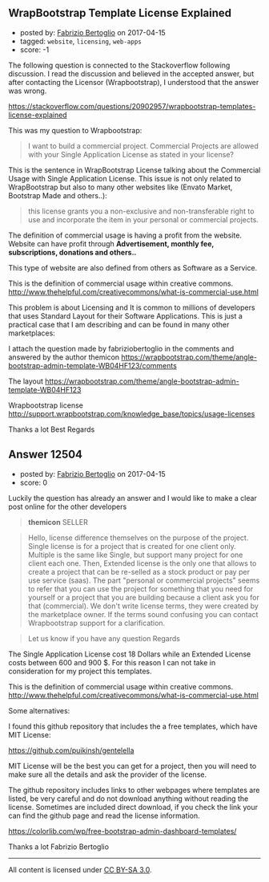 ## WrapBootstrap Template License Explained

- posted by: [Fabrizio Bertoglio](https://stackexchange.com/users/9849224/fabrizio-bertoglio) on 2017-04-15
- tagged: `website`, `licensing`, `web-apps`
- score: -1

The following question is connected to the Stackoverflow following discussion. I read the discussion and believed in the accepted answer, but after contacting the Licensor (Wrapbootstrap), I understood that the answer was wrong.

https://stackoverflow.com/questions/20902957/wrapbootstrap-templates-license-explained

This was my question to Wrapbootstrap:

>I want to build a commercial project. Commercial Projects are allowed with your Single Application License as stated in your license? 

This is the sentence in WrapBootstrap License talking about the Commercial Usage with Single Application License. This issue is not only related to WrapBootstrap but also to many other websites like (Envato Market, Bootstrap Made and others..):

>this license grants you a non-exclusive and non-transferable right to use and incorporate the item in your personal or commercial projects.

The definition of commercial usage is having a profit from the website. Website can have profit through **Advertisement, monthly fee, subscriptions, donations and others..**

This type of website are also defined from others as Software as a Service.

This is the definition of commercial usage within creative commons.
http://www.thehelpful.com/creativecommons/what-is-commercial-use.html

This problem is about Licensing and It is common to millions of developers that uses Standard Layout for their Software Applications. This is just a practical case that I am describing and can be found in many other marketplaces:

I attach the question made by fabriziobertoglio in the comments and answered by the author themicon
https://wrapbootstrap.com/theme/angle-bootstrap-admin-template-WB04HF123/comments

The layout
https://wrapbootstrap.com/theme/angle-bootstrap-admin-template-WB04HF123

Wrapbootstrap license
http://support.wrapbootstrap.com/knowledge_base/topics/usage-licenses

Thanks a lot
Best Regards 


## Answer 12504

- posted by: [Fabrizio Bertoglio](https://stackexchange.com/users/9849224/fabrizio-bertoglio) on 2017-04-15
- score: 0

Luckily the question has already an answer and I would like to make a clear post online for the other developers

>**themicon** SELLER

>Hello, license difference themselves on the purpose of the project. Single license is for a project that is created for one client only. Multiple is the same like Single, but support many project for one client each one. Then, Extended license is the only one that allows to create a project that can be re-selled as a stock product or pay per use service (saas).
The part "personal or commercial projects" seems to refer that you can use the project for something that you need for yourself or a project that you are building because a client ask you for that (commercial).
We don't write license terms, they were created by the marketplace owner. If the terms sound confusing you can contact Wrapbootstrap support for a clarification.

>Let us know if you have any question
>Regards 

The Single Application License cost 18 Dollars while an Extended License costs between 600 and 900 $. For this reason I can not take in consideration for my project this templates.

This is the definition of commercial usage within creative commons.
http://www.thehelpful.com/creativecommons/what-is-commercial-use.html

Some alternatives:

I found this github repository that includes the a free templates, which have MIT License:

https://github.com/puikinsh/gentelella

MIT License will be the best you can get for a project, then you will need to make sure all the details and ask the provider of the license.

The github repository includes links to other webpages where templates are listed, be very careful and do not download anything without reading the license. Sometimes are included direct download, if you check the link your can find the github page and read the license information.

https://colorlib.com/wp/free-bootstrap-admin-dashboard-templates/

Thanks a lot 
Fabrizio Bertoglio



---

All content is licensed under [CC BY-SA 3.0](https://creativecommons.org/licenses/by-sa/3.0/).
